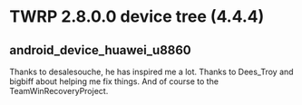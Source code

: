 TWRP 2.8.0.0 device tree (4.4.4)
================================
android_device_huawei_u8860
--------------------------------


Thanks to desalesouche, he has inspired me a lot. Thanks to Dees_Troy and bigbiff about helping me fix things. And of course to the TeamWinRecoveryProject.
